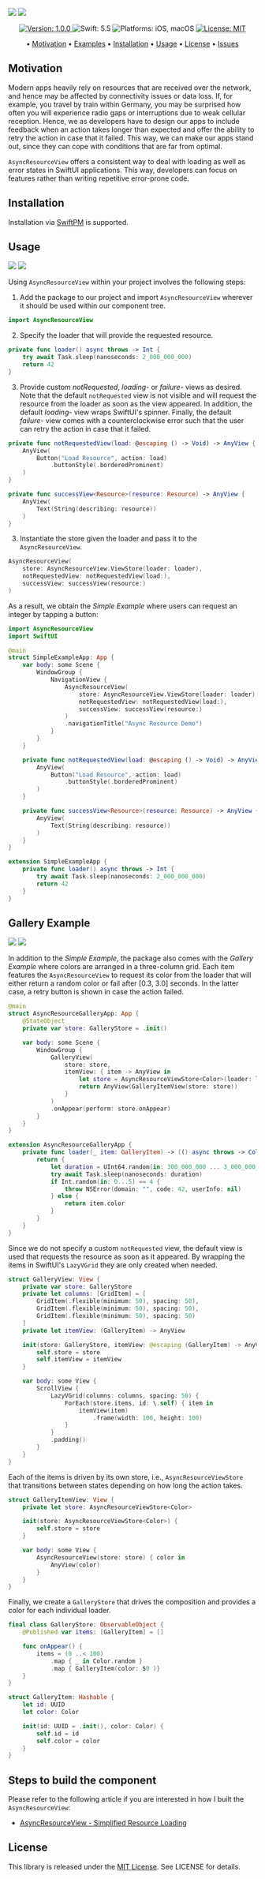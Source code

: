 ![](assets/logo_light.png#gh-light-mode-only)
![](assets/logo_dark.png#gh-dark-mode-only)
 
<p align="center">
    <a href="https://github.com/LinkAndreas/AsyncResourceView/releases">
        <img src="https://img.shields.io/badge/Version-1.0.0-2C6075.svg"
             alt="Version: 1.0.0">
    </a>
    <img src="https://img.shields.io/badge/Swift-5.5-ECEBE4.svg"
         alt="Swift: 5.5">
    <img src="https://img.shields.io/badge/Platforms-iOS%20%7C%20macOS-CC998D.svg"
        alt="Platforms: iOS, macOS">
    <a href="https://github.com/LinkAndreas/AsyncResourceView/blob/develop/LICENSE">
        <img src="https://img.shields.io/badge/License-MIT-5D5D8B.svg"
              alt="License: MIT">
    </a>
</p>

<p align="center">
  • <a href="#motivation">Motivation</a>
  • <a href="#examples">Examples</a>
  • <a href="#installation">Installation</a>
  • <a href="#usage">Usage</a>
  • <a href="#license">License</a>
  • <a href="https://github.com/LinkAndreas/AsyncResourceView/issues">Issues</a>
</p>

## Motivation

Modern apps heavily rely on resources that are received over the network, and hence may be affected by connectivity issues or data loss. If, for example, you travel by train within Germany, you may be surprised how often you will experience radio gaps or interruptions due to weak cellular reception. Hence, we as developers have to design our apps to include feedback when an action takes longer than expected and offer the ability to retry the action in case that it failed. This way, we can make our apps stand out, since they can cope with conditions that are far from optimal.

`AsyncResourceView` offers a consistent way to deal with loading as well as error states in SwiftUI applications. This way, developers can focus on features rather than writing repetitive error-prone code.

## Installation

Installation via [SwiftPM](https://swift.org/package-manager/) is supported.

## Usage

![](assets/simple_example_light.gif#gh-light-mode-only) 
![](assets/simple_example_dark.gif#gh-dark-mode-only)

Using `AsyncResourceView` within your project involves the following steps:

1. Add the package to our project and import `AsyncResourceView` wherever it should be used within our component tree. 

```swift
import AsyncResourceView
```

2. Specify the loader that will provide the requested resource.

```swift
private func loader() async throws -> Int {
    try await Task.sleep(nanoseconds: 2_000_000_000)
    return 42
}
```
3. Provide custom *notRequested*, *loading-* or *failure-* views as desired. Note that the default `notRequested` view is not visible and will request the resource from the loader as soon as the view appeared. In addition, the default *loading-* view wraps SwiftUI's spinner. Finally, the default *failure-* view comes with a counterclockwise error such that the user can retry the action in case that it failed. 

```swift
private func notRequestedView(load: @escaping () -> Void) -> AnyView {
    AnyView(
        Button("Load Resource", action: load)
            .buttonStyle(.borderedProminent)
    )
}

private func successView<Resource>(resource: Resource) -> AnyView {
    AnyView(
        Text(String(describing: resource))
    )
}
```

3. Instantiate the store given the loader and pass it to the `AsyncResourceView`.

```swift
AsyncResourceView(
    store: AsyncResourceView.ViewStore(loader: loader),
    notRequestedView: notRequestedView(load:),
    successView: successView(resource:)
)
```

As a result, we obtain the *Simple Example* where users can request an integer by tapping a button:

```swift
import AsyncResourceView
import SwiftUI

@main
struct SimpleExampleApp: App {
    var body: some Scene {
        WindowGroup {
            NavigationView {
                AsyncResourceView(
                    store: AsyncResourceView.ViewStore(loader: loader),
                    notRequestedView: notRequestedView(load:),
                    successView: successView(resource:)
                )
                .navigationTitle("Async Resource Demo")
            }
        }
    }

    private func notRequestedView(load: @escaping () -> Void) -> AnyView {
        AnyView(
            Button("Load Resource", action: load)
                .buttonStyle(.borderedProminent)
        )
    }

    private func successView<Resource>(resource: Resource) -> AnyView {
        AnyView(
            Text(String(describing: resource))
        )
    }
}

extension SimpleExampleApp {
    private func loader() async throws -> Int {
        try await Task.sleep(nanoseconds: 2_000_000_000)
        return 42
    }
}
```

## Gallery Example

![](assets/gallery_example_light.gif#gh-light-mode-only) 
![](assets/gallery_example_dark.gif#gh-dark-mode-only)

In addition to the *Simple Example*, the package also comes with the *Gallery Example* where colors are arranged in a three-column grid. Each item features the `AsyncResourceView` to request its color from the loader that will either return a random color or fail after [0.3, 3.0] seconds. In the latter case, a retry button is shown in case the action failed. 

```swift
@main
struct AsyncResourceGalleryApp: App {
    @StateObject
    private var store: GalleryStore = .init()

    var body: some Scene {
        WindowGroup {
            GalleryView(
                store: store,
                itemView: { item -> AnyView in
                    let store = AsyncResourceViewStore<Color>(loader: loader(item))
                    return AnyView(GalleryItemView(store: store))
                }
            )
            .onAppear(perform: store.onAppear)
        }
    }
}

extension AsyncResourceGalleryApp {
    private func loader(_ item: GalleryItem) -> (() async throws -> Color) {
        return {
            let duration = UInt64.random(in: 300_000_000 ... 3_000_000_000)
            try await Task.sleep(nanoseconds: duration)
            if Int.random(in: 0...5) == 4 {
                throw NSError(domain: "", code: 42, userInfo: nil)
            } else {
                return item.color
            }
        }
    }
}
```

Since we do not specify a custom `notRequested` view, the default view is used that requests the resource as soon as it appeared. By wrapping the items in SwiftUI's `LazyVGrid` they are only created when needed.

```swift
struct GalleryView: View {
    private var store: GalleryStore
    private let columns: [GridItem] = [
        GridItem(.flexible(minimum: 50), spacing: 50),
        GridItem(.flexible(minimum: 50), spacing: 50),
        GridItem(.flexible(minimum: 50), spacing: 50)
    ]
    private let itemView: (GalleryItem) -> AnyView

    init(store: GalleryStore, itemView: @escaping (GalleryItem) -> AnyView) {
        self.store = store
        self.itemView = itemView
    }

    var body: some View {
        ScrollView {
            LazyVGrid(columns: columns, spacing: 50) {
                ForEach(store.items, id: \.self) { item in
                    itemView(item)
                        .frame(width: 100, height: 100)
                }
            }
            .padding()
        }
    }
}
```

Each of the items is driven by its own store, i.e., `AsyncResourceViewStore` that transitions between states depending on how long the action takes.

```swift
struct GalleryItemView: View {
    private let store: AsyncResourceViewStore<Color>

    init(store: AsyncResourceViewStore<Color>) {
        self.store = store
    }

    var body: some View {
        AsyncResourceView(store: store) { color in
            AnyView(color)
        }
    }
}
```

Finally, we create a `GalleryStore` that drives the composition and provides a color for each individual loader.

```swift
final class GalleryStore: ObservableObject {
    @Published var items: [GalleryItem] = []

    func onAppear() {
        items = (0 ..< 100)
            .map { _ in Color.random }
            .map { GalleryItem(color: $0 )}
    }
}

struct GalleryItem: Hashable {
    let id: UUID
    let color: Color

    init(id: UUID = .init(), color: Color) {
        self.id = id
        self.color = color
    }
}
```

## Steps to build the component

Please refer to the following article if you are interested in how I built the `AsyncResourceView`:
- [AsyncResourceView - Simplified Resource Loading](https://github.com/LinkAndreas/AsyncResourceView/blob/develop/article.md)

## License

This library is released under the [MIT License](http://opensource.org/licenses/MIT). See LICENSE for details.

